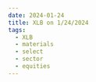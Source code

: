 ```yaml
---
date: 2024-01-24
title: XLB on 1/24/2024
tags: 
  - XLB
  - materials
  - select
  - sector
  - equities
---
```

<div class="post">
<snapshot-grid 
    :reports="['2024/01/23/CTA/XLB', '2024/01/24/CTA/XLB', '2024/01/24/MTP/XLB']"
    chart="2024/01/24/Chart/XLB"
/>
<p>

</p>
<p>

</p>
</div>
